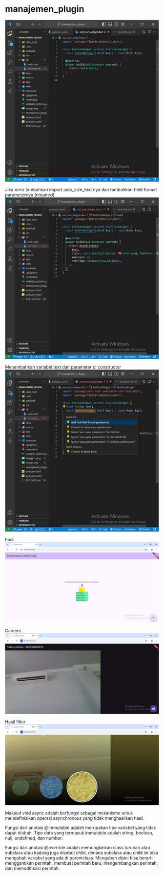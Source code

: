 # manajemen_plugin

![Screenshot manajemen_plugin](images/image-1.png)

Jika error tambahkan import auto_size_text nya dan tambahkan field formal parameternya (required)
![Screenshot manajemen_plugin](images/image.png)

Menambahkan variabel text dan parameter di constructor
![Screenshot manajemen_plugin](images/image-2.png)

hasil
![Screenshot manajemen_plugin](images/image-3.png)

Camera
![Screenshot manajemen_plugin](images/image-4.png)

Hasil filter
![Screenshot manajemen_plugin](images/image-5.png)

Maksud void async adalah berfungsi sebagai mekanisme untuk mendefinisikan operasi asynchronous yang tidak menghasilkan hasil.

Fungsi dari anotasi @immutable adalah merupakan tipe variabel yang tidak dapat diubah. Tipe data yang termasuk immutable adalah string, boolean, null, undefined, dan number.

Fungsi dari anotasi @override adalah memungkinkan class turunan atau subclass atau kadang juga disebut child, dimana subclass atau child ini bisa mengubah variabel yang ada di parentclass. Mengubah disini bisa berarti menggantikan perintah, membuat perintah baru, mengembangkan perintah, dan memodifikasi perintah.
